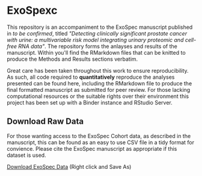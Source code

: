 # ExoSpexc

This repository is an accompaniment to the ExoSpec manuscript published in _to be confirmed_, titled 
_"Detecting clinically significant prostate cancer with urine: a multivariable risk model integrating urinary proteomic and cell-free RNA data"_. 
The repository forms the anlayses and results of the manuscript. Within you'll find the RMarkdown files that can be knitted to produce the Methods and Results sections verbatim. 

Great care has been taken throughout this work to ensure reproducibility. As such, all code required to **quantitatively** reproduce the analyses presented can be found here, including the RMarkdown file to produce the final formatted manuscript as submitted for peer review. For those lacking computational resources or the suitable rights over their environment this project has been set up with a Binder instance and RStudio Server.

## Download Raw Data

For those wanting access to the ExoSpec Cohort data, as described in the manuscript, this can be found as an easy to use CSV file in a tidy format for convience. Please cite the ExoSpec manuscript as appropriate if this dataset is used.

[Download ExoSpec Data](https://github.com/Shedimus/ExoSpec/raw/master/output/data_out/ExoSpec_Cohort.csv) (Right click and Save As)
